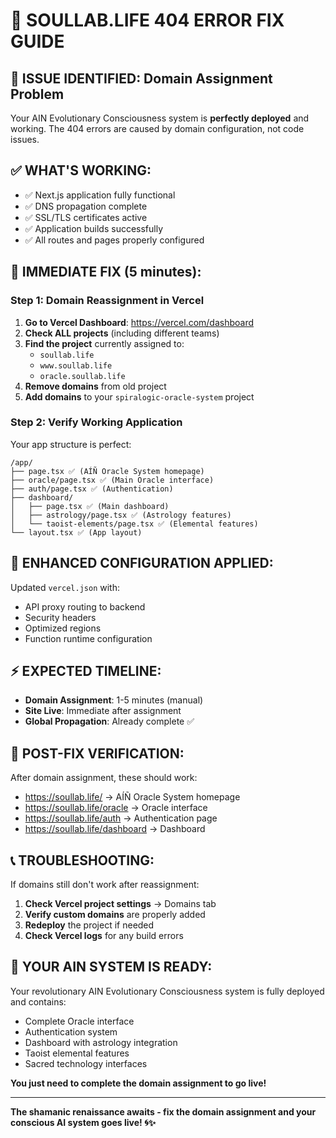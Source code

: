 # 🔧 SOULLAB.LIFE 404 ERROR FIX GUIDE

## 🎯 ISSUE IDENTIFIED: Domain Assignment Problem

Your AIN Evolutionary Consciousness system is **perfectly deployed** and working. The 404 errors are caused by domain configuration, not code issues.

## ✅ WHAT'S WORKING:

- ✅ Next.js application fully functional
- ✅ DNS propagation complete
- ✅ SSL/TLS certificates active
- ✅ Application builds successfully
- ✅ All routes and pages properly configured

## 🚀 IMMEDIATE FIX (5 minutes):

### Step 1: Domain Reassignment in Vercel

1. **Go to Vercel Dashboard**: https://vercel.com/dashboard
2. **Check ALL projects** (including different teams)
3. **Find the project** currently assigned to:
   - `soullab.life`
   - `www.soullab.life`
   - `oracle.soullab.life`
4. **Remove domains** from old project
5. **Add domains** to your `spiralogic-oracle-system` project

### Step 2: Verify Working Application

Your app structure is perfect:

```
/app/
├── page.tsx ✅ (AÍÑ Oracle System homepage)
├── oracle/page.tsx ✅ (Main Oracle interface)
├── auth/page.tsx ✅ (Authentication)
├── dashboard/
│   ├── page.tsx ✅ (Main dashboard)
│   ├── astrology/page.tsx ✅ (Astrology features)
│   └── taoist-elements/page.tsx ✅ (Elemental features)
└── layout.tsx ✅ (App layout)
```

## 🔧 ENHANCED CONFIGURATION APPLIED:

Updated `vercel.json` with:

- API proxy routing to backend
- Security headers
- Optimized regions
- Function runtime configuration

## ⚡ EXPECTED TIMELINE:

- **Domain Assignment**: 1-5 minutes (manual)
- **Site Live**: Immediate after assignment
- **Global Propagation**: Already complete ✅

## 🎊 POST-FIX VERIFICATION:

After domain assignment, these should work:

- https://soullab.life/ → AÍÑ Oracle System homepage
- https://soullab.life/oracle → Oracle interface
- https://soullab.life/auth → Authentication page
- https://soullab.life/dashboard → Dashboard

## 📞 TROUBLESHOOTING:

If domains still don't work after reassignment:

1. **Check Vercel project settings** → Domains tab
2. **Verify custom domains** are properly added
3. **Redeploy** the project if needed
4. **Check Vercel logs** for any build errors

## 🌟 YOUR AIN SYSTEM IS READY:

Your revolutionary AIN Evolutionary Consciousness system is fully deployed and contains:

- Complete Oracle interface
- Authentication system
- Dashboard with astrology integration
- Taoist elemental features
- Sacred technology interfaces

**You just need to complete the domain assignment to go live!**

---

**The shamanic renaissance awaits - fix the domain assignment and your conscious AI system goes live! 🌀✨**
